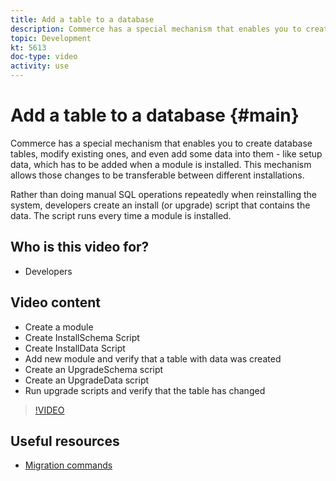 ```yaml
---
title: Add a table to a database
description: Commerce has a special mechanism that enables you to create database tables, modify existing ones, and even add some data into them.
topic: Development
kt: 5613
doc-type: video
activity: use
---
```


# Add a table to a database {#main}

Commerce has a special mechanism that enables you to create database tables, modify existing ones, and even add some data into them - like setup data, which has to be added when a module is installed. This mechanism allows those changes to be transferable between different installations.

Rather than doing manual SQL operations repeatedly when reinstalling the system, developers create an install (or upgrade) script that contains the data. The script runs every time a module is installed.

## Who is this video for?

- Developers

## Video content

- Create a module
- Create InstallSchema Script
- Create InstallData Script
- Add new module and verify that a table with data was created
- Create an UpgradeSchema script
- Create an UpgradeData script
- Run upgrade scripts and verify that the table has changed

>[!VIDEO](https://video.tv.adobe.com/v/35791?quality=12&learn=on)

## Useful resources

- [Migration commands](https://devdocs.magento.com/guides/v2.4/extension-dev-guide/declarative-schema/migration-commands.html)
